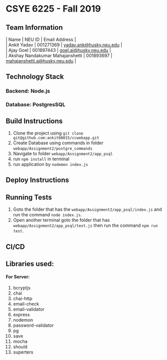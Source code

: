 # CSYE 6225 - Fall 2019

## Team Information

| Name | NEU ID | Email Address |  
| Ankit Yadav | 001271369 | yadav.ank@husky.neu.edu |  
| Ajay Goel | 001897443 | goel.aj@husky.neu.edu |  
| Akshay Nandakumar Mahajanshetti | 001893697 | mahajanshetti.a@husky.neu.edu |  


## Technology Stack

### Backend: Node.js
### Database: PostgresSQL


## Build Instructions

1. Clone the project using ` git clone git@github.com:ankit08015/ccwebapp.git `
2. Create Database using commands in folder `webapp/Assignment2/postgre_commands`
3. Navigate to folder ` webapp/Assignment2/app_psql `
4. run `npm install` in terminal
5. run application by ` nodemon index.js `

## Deploy Instructions


## Running Tests
1. Goto the folder that has the `webapp/Assignment2/app_psql/index.js` and run the command `node index.js`.
2. Open another terminal goto the folder that has `webapp/Assignment2/app_psql/test.js` then run the command `npm run test`.

## CI/CD

## Libraries used:
#### For Server:
1. bcryptjs
2. chai
3. chai-http
4. email-check
5. email-validator
6. express
7. nodemon
8. password-validator
9. pg
10. save
11. mocha
12. should
13. superters